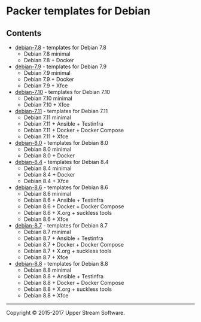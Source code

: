 # Packer templates for Debian

## Contents

* [debian-7.8](debian-7.8/README.mdown) - templates for Debian 7.8
    * Debian 7.8 minimal
    * Debian 7.8 + Docker
* [debian-7.9](debian-7.9/README.mdown) - templates for Debian 7.9
    * Debian 7.9 minimal
    * Debian 7.9 + Docker
    * Debian 7.9 + Xfce
* [debian-7.10](debian-7.10/README.mdown) - templates for Debian 7.10
    * Debian 7.10 minimal
    * Debian 7.10 + Xfce
* [debian-7.11](debian-7.11/README.mdown) - templates for Debian 7.11
    * Debian 7.11 minimal
    * Debian 7.11 + Ansible + Testinfra
    * Debian 7.11 + Docker + Docker Compose
    * Debian 7.11 + Xfce
* [debian-8.0](debian-8.0/README.mdown) - templates for Debian 8.0
    * Debian 8.0 minimal
    * Debian 8.0 + Docker
* [debian-8.4](debian-8.4/README.mdown) - templates for Debian 8.4
    * Debian 8.4 minimal
    * Debian 8.4 + Docker
    * Debian 8.4 + Xfce
* [debian-8.6](debian-8.6/README.mdown) - templates for Debian 8.6
    * Debian 8.6 minimal
    * Debian 8.6 + Ansible + Testinfra
    * Debian 8.6 + Docker + Docker Compose
    * Debian 8.6 + X.org + suckless tools
    * Debian 8.6 + Xfce
* [debian-8.7](debian-8.7/README.mdown) - templates for Debian 8.7
    * Debian 8.7 minimal
    * Debian 8.7 + Ansible + Testinfra
    * Debian 8.7 + Docker + Docker Compose
    * Debian 8.7 + X.org + suckless tools
    * Debian 8.7 + Xfce
* [debian-8.8](debian-8.8/README.mdown) - templates for Debian 8.8
    * Debian 8.8 minimal
    * Debian 8.8 + Ansible + Testinfra
    * Debian 8.8 + Docker + Docker Compose
    * Debian 8.8 + X.org + suckless tools
    * Debian 8.8 + Xfce

- - -

Copyright &copy; 2015-2017 Upper Stream Software.
